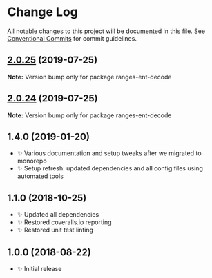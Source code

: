 # Change Log

All notable changes to this project will be documented in this file.
See [Conventional Commits](https://conventionalcommits.org) for commit guidelines.

## [2.0.25](https://gitlab.com/codsen/codsen/compare/ranges-ent-decode@2.0.24...ranges-ent-decode@2.0.25) (2019-07-25)

**Note:** Version bump only for package ranges-ent-decode





## [2.0.24](https://gitlab.com/codsen/codsen/compare/ranges-ent-decode@2.0.23...ranges-ent-decode@2.0.24) (2019-07-25)

**Note:** Version bump only for package ranges-ent-decode

## 1.4.0 (2019-01-20)

- ✨ Various documentation and setup tweaks after we migrated to monorepo
- ✨ Setup refresh: updated dependencies and all config files using automated tools

## 1.1.0 (2018-10-25)

- ✨ Updated all dependencies
- ✨ Restored coveralls.io reporting
- ✨ Restored unit test linting

## 1.0.0 (2018-08-22)

- ✨ Initial release
